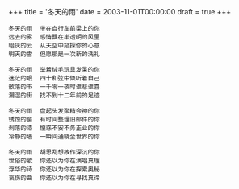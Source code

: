 +++
title = '冬天的雨'
date = 2003-11-01T00:00:00
draft = true
+++

```text
冬天的雨  坐在自行车前梁上的你
远去的雾  感情飘在半透明的风里
暗灰的云  从天空中窥探你的心意
明天的雪  但愿那是一次新的洗礼

冬天的雨  举着绒毛玩具发呆的你
迷茫的眼  四十和弦中倾听着自己
散落的书  一千零一夜时谁悲谁喜
潮湿的街  找不到十二年前的足迹

冬天的雨  盘起头发聚精会神的你
锈蚀的窗  有时间整理旧邮件的你
剥落的漆  惶惑不安不务正业的你
冷静的墙  一瞬间通晓全世界的你

冬天的雨  胡思乱想故作深沉的你
世俗的歌  你还以为你在演唱真理
浮华的诗  你还以为你在探索奥秘
哀伤的曲  你还以为你在寻找真谛
```
